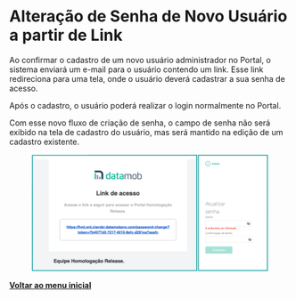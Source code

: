 # Alteração de Senha de Novo Usuário a partir de Link

Ao confirmar o cadastro de um novo usuário administrador no Portal, o sistema enviará um e-mail para o usuário contendo um link. Esse link redireciona para uma tela, onde o usuário deverá cadastrar a sua senha de acesso.&#x20;

Após o cadastro, o usuário poderá realizar o login normalmente no Portal.

Com esse novo fluxo de criação de senha, o campo de senha não será exibido na tela de cadastro do usuário, mas será mantido na edição de um cadastro existente.

<figure><img src="../../.gitbook/assets/image (88).png" alt=""><figcaption></figcaption></figure>

[**Voltar ao menu inicial** ](./)
